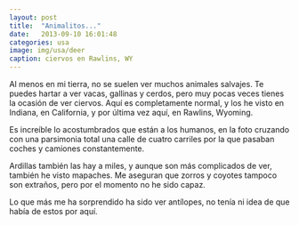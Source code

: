 ```yaml
---
layout: post
title:  "Animalitos..."
date:   2013-09-10 16:01:48
categories: usa
image: img/usa/deer
caption: ciervos en Rawlins, WY
---
```


Al menos en mi tierra, no se suelen ver muchos animales salvajes. Te puedes hartar a ver vacas, gallinas y cerdos, pero muy pocas veces tienes la ocasión de ver ciervos. Aquí es completamente normal, y los he visto en Indiana, en California, y por última vez aquí, en Rawlins, Wyoming.

Es increíble lo acostumbrados que están a los humanos, en la foto cruzando con una parsimonia total una calle de cuatro carriles por la que pasaban coches y camiones constantemente.

Ardillas también las hay a miles, y aunque son más complicados de ver, también he visto mapaches. Me aseguran que zorros y coyotes tampoco son extraños, pero por el momento no he sido capaz.

Lo que más me ha sorprendido ha sido ver antílopes, no tenía ni idea de que había de estos por aquí.